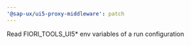 ```yaml
---
'@sap-ux/ui5-proxy-middleware': patch
---
```


Read FIORI_TOOLS_UI5\* env variables of a run configuration
